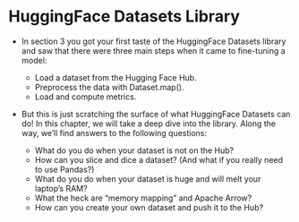 # HuggingFace Datasets Library

- In section 3 you got your first taste of the HuggingFace Datasets library and saw that there were three main steps when it came to fine-tuning a model:
    - Load a dataset from the Hugging Face Hub.
    - Preprocess the data with Dataset.map().
    - Load and compute metrics.

- But this is just scratching the surface of what HuggingFace Datasets can do! In this chapter, we will take a deep dive into the library. Along the way, we’ll find answers to the following questions:
    - What do you do when your dataset is not on the Hub?
    - How can you slice and dice a dataset? (And what if you really need to use Pandas?)
    - What do you do when your dataset is huge and will melt your laptop’s RAM?
    - What the heck are “memory mapping” and Apache Arrow?
    - How can you create your own dataset and push it to the Hub?
